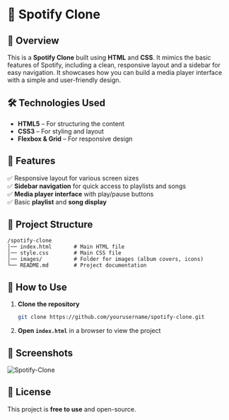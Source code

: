 # 🎵 Spotify Clone  

## 📌 Overview  
This is a **Spotify Clone** built using **HTML** and **CSS**. It mimics the basic features of Spotify, including a clean, responsive layout and a sidebar for easy navigation. It showcases how you can build a media player interface with a simple and user-friendly design.  

## 🛠️ Technologies Used  
- **HTML5** – For structuring the content  
- **CSS3** – For styling and layout  
- **Flexbox & Grid** – For responsive design  

## 🎯 Features  
✅ Responsive layout for various screen sizes  
✅ **Sidebar navigation** for quick access to playlists and songs  
✅ **Media player interface** with play/pause buttons  
✅ Basic **playlist** and **song display**  

## 📂 Project Structure  
```
/spotify-clone
│── index.html       # Main HTML file
│── style.css        # Main CSS file
│── images/          # Folder for images (album covers, icons)
└── README.md        # Project documentation
```  

## 🚀 How to Use  
1. **Clone the repository**  
   ```bash
   git clone https://github.com/yourusername/spotify-clone.git
   ```  
2. **Open `index.html`** in a browser to view the project  

## 📸 Screenshots  
![Spotify-Clone](https://github.com/user-attachments/assets/b5e13474-1a73-4a52-ab49-0035edb16fdc)



## 📝 License  
This project is **free to use** and open-source.  
